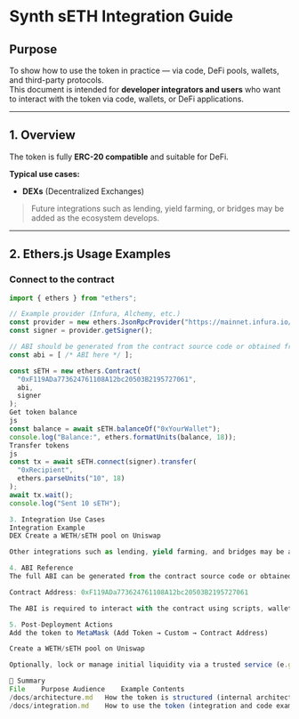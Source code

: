 # Synth sETH Integration Guide

## Purpose
To show how to use the token in practice — via code, DeFi pools, wallets, and third-party protocols.  
This document is intended for **developer integrators and users** who want to interact with the token via code, wallets, or DeFi applications.

---

## 1. Overview
The token is fully **ERC-20 compatible** and suitable for DeFi.  

**Typical use cases:**  
- **DEXs** (Decentralized Exchanges)

> Future integrations such as lending, yield farming, or bridges may be added as the ecosystem develops.

---

## 2. Ethers.js Usage Examples

### Connect to the contract
```js
import { ethers } from "ethers";

// Example provider (Infura, Alchemy, etc.)
const provider = new ethers.JsonRpcProvider("https://mainnet.infura.io/v3/YOUR_PROJECT_ID");
const signer = provider.getSigner();

// ABI should be generated from the contract source code or obtained from Etherscan
const abi = [ /* ABI here */ ];

const sETH = new ethers.Contract(
  "0xF119ADa773624761108A12bc20503B2195727061",
  abi,
  signer
);
Get token balance
js
const balance = await sETH.balanceOf("0xYourWallet");
console.log("Balance:", ethers.formatUnits(balance, 18));
Transfer tokens
js
const tx = await sETH.connect(signer).transfer(
  "0xRecipient",
  ethers.parseUnits("10", 18)
);
await tx.wait();
console.log("Sent 10 sETH");

3. Integration Use Cases
Integration	Example
DEX	Create a WETH/sETH pool on Uniswap

Other integrations such as lending, yield farming, and bridges may be added in the future.

4. ABI Reference
The full ABI can be generated from the contract source code or obtained from the verified contract on Etherscan:

Contract Address: 0xF119ADa773624761108A12bc20503B2195727061

The ABI is required to interact with the contract using scripts, wallets, or other applications.

5. Post-Deployment Actions
Add the token to MetaMask (Add Token → Custom → Contract Address)

Create a WETH/sETH pool on Uniswap

Optionally, lock or manage initial liquidity via a trusted service (e.g., Team Finance or Unicrypt)

🧩 Summary
File	Purpose	Audience	Example Contents
/docs/architecture.md	How the token is structured (internal architecture and design)	Auditors, DevOps	Contract logic, flow diagram, design philosophy
/docs/integration.md	How to use the token (integration and code examples)	Developers, DeFi partners	JS examples, MetaMask, Uniswap, ABI
